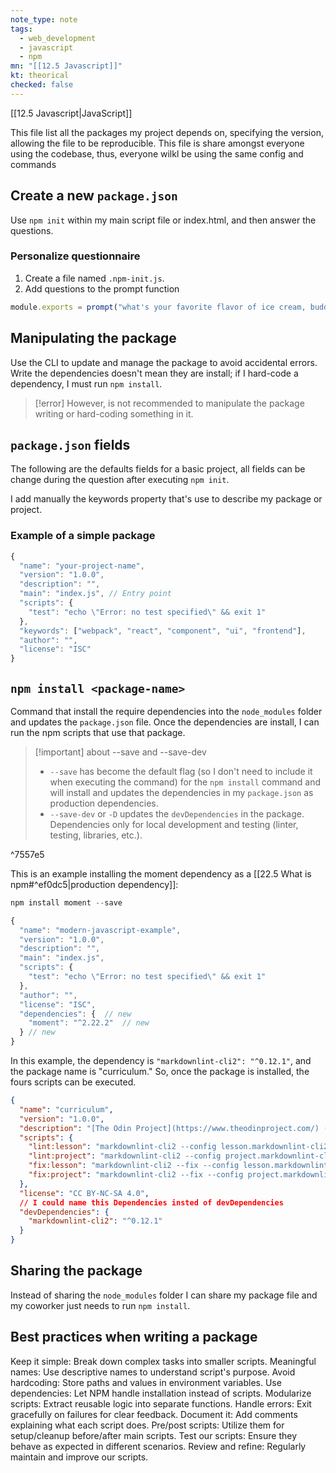 ```yaml
---
note_type: note
tags:
  - web_development
  - javascript
  - npm
mn: "[[12.5 Javascript]]"
kt: theorical
checked: false
---
```

[[12.5 Javascript|JavaScript]]

This file list all the packages my project depends on, specifying the version, allowing the file to be reproducible. This file is share amongst everyone using the codebase, thus, everyone wilkl be using the same config and commands 

## Create a new `package.json`
Use `npm init` within my main script file or index.html, and then answer the questions. 
### Personalize questionnaire 
1. Create a file named `.npm-init.js`. 
2. Add questions to the prompt function 

```js
module.exports = prompt("what's your favorite flavor of ice cream, buddy?", "I LIKE THEM ALL");
```

## Manipulating the package
Use the CLI to update and manage the package to avoid accidental errors. Write the dependencies doesn't mean they are install; if I hard-code a dependency, I must run `npm install`. 

>[!error]
>However, is not recommended to manipulate the package writing or hard-coding something in it.
## `package.json` fields
The following are the defaults fields for a basic project, all fields can be change during the question after executing `npm init`. 

I add manually the keywords property that's use to describe my package or project. 
### Example of a simple package
```js
{  
  "name": "your-project-name",  
  "version": "1.0.0",  
  "description": "",  
  "main": "index.js", // Entry point
  "scripts": {  
    "test": "echo \"Error: no test specified\" && exit 1"  
  },    
  "keywords": ["webpack", "react", "component", "ui", "frontend"],
  "author": "",  
  "license": "ISC"  
}
```


## `npm install <package-name>`
Command that install the require dependencies into the `node_modules` folder and updates the `package.json` file. Once the dependencies are install, I can run the npm scripts that use that package.

>[!important] about --save and --save-dev
>- `--save` has become the default flag (so I don't need to include it when executing the command) for the `npm install` command and will install and updates the dependencies in my `package.json` as production dependencies.
>- `--save-dev` or `-D` updates the `devDependencies` in the package. Dependencies only for local development and testing (linter, testing, libraries, etc.).

^7557e5

This is an example installing the moment dependency as a [[22.5 What is npm#^ef0dc5|production dependency]]:

```js
npm install moment --save
```

```js
{  
  "name": "modern-javascript-example",  
  "version": "1.0.0",  
  "description": "",  
  "main": "index.js",  
  "scripts": {  
    "test": "echo \"Error: no test specified\" && exit 1"  
  },
  "author": "",  
  "license": "ISC",  
  "dependencies": {  // new
    "moment": "^2.22.2"  // new
  } // new
}
```

In this example, the dependency is `"markdownlint-cli2": "^0.12.1"`, and the package name is "curriculum." So, once the package is installed, the fours scripts can be executed. 

```json
{
  "name": "curriculum",
  "version": "1.0.0",
  "description": "[The Odin Project](https://www.theodinproject.com/) (TOP) is an open-source curriculum for learning full-stack web development. Our curriculum is divided into distinct courses, each covering the subject language in depth. Each course contains a listing of lessons interspersed with multiple projects. These projects give users the opportunity to practice what they are learning, thereby reinforcing and solidifying the theoretical knowledge learned in the lessons. Completed projects may then be included in the user's portfolio.",
  "scripts": {
    "lint:lesson": "markdownlint-cli2 --config lesson.markdownlint-cli2.jsonc",
    "lint:project": "markdownlint-cli2 --config project.markdownlint-cli2.jsonc",
    "fix:lesson": "markdownlint-cli2 --fix --config lesson.markdownlint-cli2.jsonc",
    "fix:project": "markdownlint-cli2 --fix --config project.markdownlint-cli2.jsonc"
  },
  "license": "CC BY-NC-SA 4.0",
  // I could name this Dependencies insted of devDependencies
  "devDependencies": {
    "markdownlint-cli2": "^0.12.1"
  }
}

```
## Sharing the package
Instead of sharing the `node_modules` folder I can share my package file and my coworker just needs to run `npm install`. 
## Best practices when writing a package 
Keep it simple: Break down complex tasks into smaller scripts. 
Meaningful names: Use descriptive names to understand script's purpose. 
Avoid hardcoding: Store paths and values in environment variables. 
Use dependencies: Let NPM handle installation instead of scripts. 
Modularize scripts: Extract reusable logic into separate functions. 
Handle errors: Exit gracefully on failures for clear feedback. 
Document it: Add comments explaining what each script does. 
Pre/post scripts: Utilize them for setup/cleanup before/after main scripts. 
Test our scripts: Ensure they behave as expected in different scenarios. 
Review and refine: Regularly maintain and improve our scripts. 